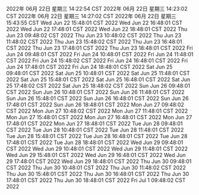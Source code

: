 2022年 06月 22日 星期三 14:22:54 CST
2022年 06月 22日 星期三 14:23:02 CST
2022年 06月 22日 星期三 14:27:02 CST
2022年 06月 22日 星期三 15:43:55 CST
Wed Jun 22 15:48:01 CST 2022
Wed Jun 22 16:48:01 CST 2022
Wed Jun 22 17:48:01 CST 2022
Wed Jun 22 18:48:01 CST 2022
Thu Jun 23 09:48:02 CST 2022
Thu Jun 23 10:48:02 CST 2022
Thu Jun 23 11:48:02 CST 2022
Thu Jun 23 15:48:02 CST 2022
Thu Jun 23 16:48:01 CST 2022
Thu Jun 23 17:48:01 CST 2022
Thu Jun 23 18:48:01 CST 2022
Fri Jun 24 09:48:01 CST 2022
Fri Jun 24 10:48:01 CST 2022
Fri Jun 24 11:48:01 CST 2022
Fri Jun 24 15:48:02 CST 2022
Fri Jun 24 16:48:01 CST 2022
Fri Jun 24 17:48:01 CST 2022
Fri Jun 24 18:48:01 CST 2022
Sat Jun 25 09:48:01 CST 2022
Sat Jun 25 10:48:01 CST 2022
Sat Jun 25 11:48:01 CST 2022
Sat Jun 25 15:48:01 CST 2022
Sat Jun 25 16:48:01 CST 2022
Sat Jun 25 17:48:02 CST 2022
Sat Jun 25 18:48:02 CST 2022
Sun Jun 26 09:48:01 CST 2022
Sun Jun 26 10:48:01 CST 2022
Sun Jun 26 11:48:01 CST 2022
Sun Jun 26 15:48:01 CST 2022
Sun Jun 26 16:48:01 CST 2022
Sun Jun 26 17:48:01 CST 2022
Sun Jun 26 18:48:01 CST 2022
Mon Jun 27 09:48:02 CST 2022
Mon Jun 27 10:48:02 CST 2022
Mon Jun 27 11:48:01 CST 2022
Mon Jun 27 15:48:01 CST 2022
Mon Jun 27 16:48:01 CST 2022
Mon Jun 27 17:48:01 CST 2022
Mon Jun 27 18:48:01 CST 2022
Tue Jun 28 09:48:01 CST 2022
Tue Jun 28 10:48:01 CST 2022
Tue Jun 28 11:48:01 CST 2022
Tue Jun 28 15:48:01 CST 2022
Tue Jun 28 16:48:01 CST 2022
Tue Jun 28 17:48:01 CST 2022
Tue Jun 28 18:48:01 CST 2022
Wed Jun 29 09:48:01 CST 2022
Wed Jun 29 10:48:01 CST 2022
Wed Jun 29 11:48:01 CST 2022
Wed Jun 29 15:48:01 CST 2022
Wed Jun 29 16:48:01 CST 2022
Wed Jun 29 17:48:01 CST 2022
Wed Jun 29 18:48:01 CST 2022
Thu Jun 30 09:48:01 CST 2022
Thu Jun 30 10:48:01 CST 2022
Thu Jun 30 11:48:02 CST 2022
Thu Jun 30 15:48:01 CST 2022
Thu Jun 30 16:48:01 CST 2022
Thu Jun 30 17:48:01 CST 2022
Thu Jun 30 18:48:01 CST 2022
Fri Jul  1 09:48:02 CST 2022
